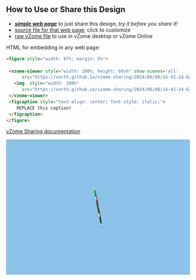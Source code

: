 
## How to Use or Share this Design

 - [***simple web page***](<https://vorth.github.io/vzome-sharing/2024/06/08/16-41-24-622Z-heptagon-test-all-scenes/>) to just share this design; *try it before you share it!*
 - [source file for that web page](<https://github.com/vorth/vzome-sharing/edit/main/2024/06/08/16-41-24-622Z-heptagon-test-all-scenes/index.md>); click to customize
 - [raw vZome file](<https://raw.githubusercontent.com/vorth/vzome-sharing/main/2024/06/08/16-41-24-622Z-heptagon-test-all-scenes/heptagon-test-all-scenes.vZome>) to use in vZome desktop or vZome Online
 
 HTML for embedding in any web page:
 ```html
<figure style="width: 87%; margin: 5%">
  
  <vzome-viewer style="width: 100%; height: 60vh" show-scenes='all'
       src="https://vorth.github.io/vzome-sharing/2024/06/08/16-41-24-622Z-heptagon-test-all-scenes/heptagon-test-all-scenes.vZome" >
    <img  style="width: 100%"
       src="https://vorth.github.io/vzome-sharing/2024/06/08/16-41-24-622Z-heptagon-test-all-scenes/heptagon-test-all-scenes.png" >
  </vzome-viewer>
  <figcaption style="text-align: center; font-style: italic;">
     REPLACE this caption!
  </figcaption>
</figure>

 ```

[vZome Sharing documentation](https://vzome.github.io/vzome/sharing.html#how-it-works)

![Image](<heptagon-test-all-scenes.png>)

